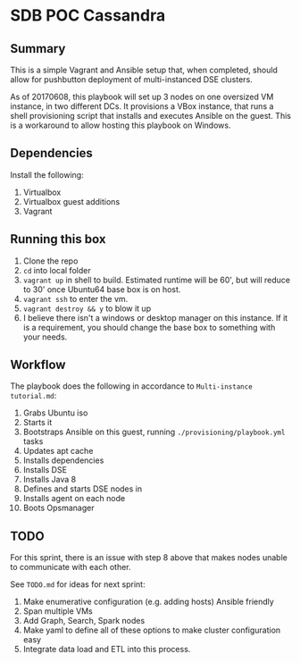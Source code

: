 # SDB POC Cassandra

## Summary
This is a simple Vagrant and Ansible setup that, when completed, should allow for pushbutton deployment of multi-instanced DSE clusters.

As of 20170608, this playbook will set up 3 nodes on one oversized VM instance, in two different DCs. It provisions a VBox instance, that runs a shell provisioning script that installs and executes Ansible on the guest. This is a workaround to allow hosting this playbook on Windows.


## Dependencies

Install the following:
1. Virtualbox
2. Virtualbox guest additions
3. Vagrant


## Running this box

1. Clone the repo
2. `cd` into local folder
3. `vagrant up` in shell to build. Estimated runtime will be 60', but will reduce to 30' once Ubuntu64 base box is on host.
4. `vagrant ssh` to enter the vm.
5. `vagrant destroy && y` to blow it up
6. I believe there isn't a windows or desktop manager on this instance. If it is a requirement, you should change the base box to something with your needs.

## Workflow

The playbook does the following in accordance to `Multi-instance tutorial.md`:

1. Grabs Ubuntu iso
2. Starts it
3. Bootstraps Ansible on this guest, running `./provisioning/playbook.yml` tasks
4. Updates apt cache
5. Installs dependencies
6. Installs DSE
7. Installs Java 8
8. Defines and starts DSE nodes in
9. Installs agent on each node
10. Boots Opsmanager

## TODO

For this sprint, there is an issue with step 8 above that makes nodes unable to communicate with each other.

See `TODO.md` for ideas for next sprint:

1. Make enumerative configuration (e.g. adding hosts) Ansible friendly
2. Span multiple VMs
3. Add Graph, Search, Spark nodes
4. Make yaml to define all of these options to make cluster configuration easy
5. Integrate data load and ETL into this process.